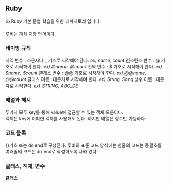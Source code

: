 ## Ruby
👍 Ruby 기본 문법 학습을 위한 레파지토리 입니다.

루비는 객체 지향 언어이다.


### 네이밍 규칙
지역 변수 : 소문자나 _ 기호로 시작해야 된다. *ex) name, count*
인스턴스 변수 : @ 기호로 시작해야 한다. *ex) @name, @count*
전역 변수 : $ 기호로 시작해야 한다. *ex) $name, $count*
클래스 변수 : @@ 기호로 시작해야 한다. *ex) @@name, @@count*
클래스 이름 : 대문자로 시작해야 한다. *ex) String, Song*
상수 이름 : 대문자로 시작한다. *ex) STRING, ABC_DE*

### 배열과 해시
두가지 모두 key를 통해 value에 접근할 수 있는 객체 모음이다.   
객체는 key에 어떠한 객체를 사용해도 된다. 하지만 배열은 정수만 가능하다.

### 코드 블록
{}기호 또는 do end로 구성된다. 루비의 표준 코드 양식에는 한줄의 코드는 중괄호를 여러줄의 코드는 do end로 작성하도록 나와 있다.

### 클래스, 객체, 변수
**클래스**

